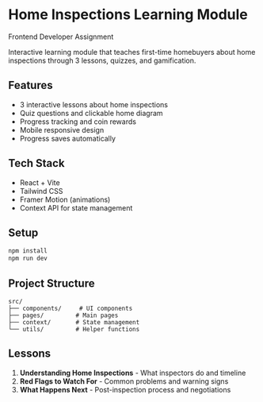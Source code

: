 # Home Inspections Learning Module

Frontend Developer Assignment

Interactive learning module that teaches first-time homebuyers about home inspections through 3 lessons, quizzes, and gamification.

## Features

- 3 interactive lessons about home inspections
- Quiz questions and clickable home diagram  
- Progress tracking and coin rewards
- Mobile responsive design
- Progress saves automatically

## Tech Stack

- React + Vite
- Tailwind CSS
- Framer Motion (animations)
- Context API for state management

## Setup

```bash
npm install
npm run dev
```

## Project Structure

```
src/
├── components/     # UI components
├── pages/         # Main pages  
├── context/       # State management
└── utils/         # Helper functions
```

## Lessons

1. **Understanding Home Inspections** - What inspectors do and timeline
2. **Red Flags to Watch For** - Common problems and warning signs  
3. **What Happens Next** - Post-inspection process and negotiations

